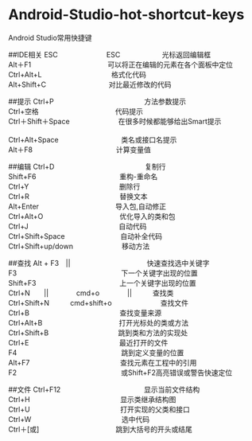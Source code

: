 ﻿# Android-Studio-hot-shortcut-keys
Android Studio常用快捷键


##IDE相关
ESC　　　　　　　ESC　　　　　　光标返回编辑框<br>
Alt＋F1　　　　　　　　　　　可以将正在编辑的元素在各个面板中定位<br>
Ctrl+Alt+L　　　　　　　　　　格式化代码 <br>
Alt+Shift+C　　　　　　　　　对比最近修改的代码<br>

##提示
Ctrl+P　　　　　　　　　　　　　方法参数提示<br>
Ctrl+空格　　　　　　　　　　　代码提示 <br>
Ctrl＋Shift＋Space　　　　　　　在很多时候都能够给出Smart提示<br>  
Ctrl+Alt+Space　　　　　　　　　类名或接口名提示<br>
Alt＋F8　　　　　　　　　　　　计算变量值<br>

##编辑
Ctrl+D　　　　　　　　　　　　　复制行<br>
Shift+F6　　　　　　　　　　　　重构-重命名<br>
Ctrl+Y　　　　　　　　　　　　　删除行<br> 
Ctrl+R　　　　　　　　　　　　　替换文本<br>
Alt+Enter　　　　　　　　　　　导入包,自动修正<br>
Ctrl+Alt+O　　　　　　　　　　　优化导入的类和包<br>
Ctrl+J　　　　　　　　　　　　　自动代码<br>
Ctrl+Shift+Space　　　　　　　　自动补全代码 <br>
Ctrl+Shift+up/down　　　　　　　移动方法<br>

##查找
Alt + F3　||　　　　　　　　　　　快速查找选中关键字<br>
F3　　　　　　　　　　　　　　　下一个关键字出现的位置<br> 
Shift+F3　　　　　　　　　　　　上一个关键字出现的位置<br> 
Ctrl+N　　||　　　　cmd+o　　　　||　　　查找类<br> 
Ctrl+Shift+N　　　cmd+shift+o　　　　　　　查找文件<br> 
Ctrl+B　　　　　　　　　　　　　查找变量来源<br> 
Ctrl+Alt+B　　　　　　　　　　　打开光标处的类或方法<br> 
Ctrl+Shift+B　　　　　　　　　　跳到类和方法的实现处<br> 
Ctrl+E　　　　　　　　　　　　　最近打开的文件<br> 
F4　　　　　　　　　　　　　　　跳到定义变量的位置<br> 
Alt+F7　　　　　　　　　　　　　查找元素在工程中的引用<br> 
F2　　　　　　　　　　　　　　　或Shift+F2高亮错误或警告快速定位<br>

##文件
Ctrl+F12　　　　　　　　　　　　显示当前文件结构<br> 
Ctrl+H　　　　　　　　　　　　　显示类继承结构图<br> 
Ctrl+U　　　　　　　　　　　　　打开实现的父类和接口<br> 
Ctrl+W　　　　　　　　　　　　　选中代码<br>
Ctrl＋[或]　　　　　　　　　　　跳到大括号的开头或结尾<br>













